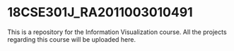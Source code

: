 # 18CSE301J_RA2011003010491
This is a repository for the Information Visualization course.
All the projects regarding this course will be uploaded here. 
